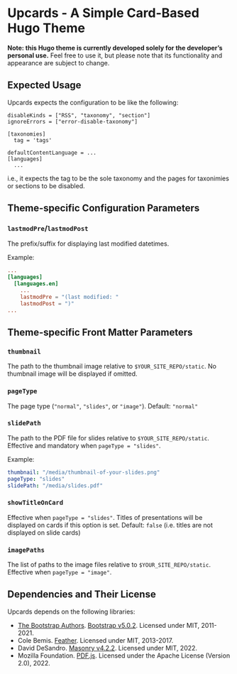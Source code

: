 # Upcards - A Simple Card-Based Hugo Theme

**Note: this Hugo theme is currently developed solely for the developer’s personal use.** Feel free to use it, but please note that its functionality and appearance are subject to change.


## Expected Usage

Upcards expects the configuration to be like the following:

```
disableKinds = ["RSS", "taxonomy", "section"]
ignoreErrors = ["error-disable-taxonomy"]

[taxonomies]
  tag = 'tags'

defaultContentLanguage = ...
[languages]
  ...
```

i.e., it expects the tag to be the sole taxonomy and the pages for taxonimies or sections to be disabled.


## Theme-specific Configuration Parameters

### `lastmodPre`/`lastmodPost`

The prefix/suffix for displaying last modified datetimes.

Example:

```toml
...
[languages]
  [languages.en]
    ...
    lastmodPre = "(last modified: "
    lastmodPost = ")"
...
```


## Theme-specific Front Matter Parameters

### `thumbnail`

The path to the thumbnail image relative to `$YOUR_SITE_REPO/static`. No thumbnail image will be displayed if omitted.


### `pageType`

The page type (`"normal"`, `"slides"`, or `"image"`). Default: `"normal"`


### `slidePath`

The path to the PDF file for slides relative to `$YOUR_SITE_REPO/static`. Effective and mandatory when `pageType = "slides"`.

Example:

```yaml
thumbnail: "/media/thumbnail-of-your-slides.png"
pageType: "slides"
slidePath: "/media/slides.pdf"
```


### `showTitleOnCard`

Effective when `pageType = "slides"`. Titles of presentations will be displayed on cards if this option is set. Default: `false` (i.e. titles are not displayed on slide cards)


### `imagePaths`

The list of paths to the image files relative to `$YOUR_SITE_REPO/static`. Effective when `pageType = "image"`.


## Dependencies and Their License

Upcards depends on the following libraries:

- [The Bootstrap Authors](https://github.com/twbs/bootstrap/graphs/contributors). [Bootstrap v5.0.2](https://getbootstrap.com/). Licensed under MIT, 2011-2021.
- Cole Bemis. [Feather](https://feathericons.com/). Licensed under MIT, 2013-2017.
- David DeSandro. [Masonry v4.2.2](https://masonry.desandro.com/). Licensed under MIT, 2022.
- Mozilla Foundation. [PDF.js](https://mozilla.github.io/pdf.js/). Licensed under the Apache License (Version 2.0), 2022.
